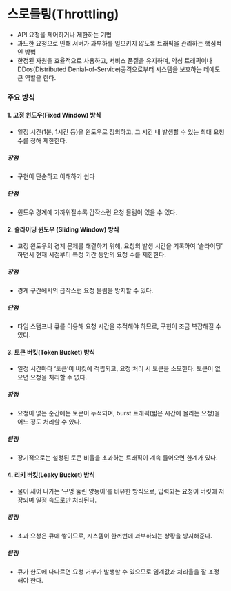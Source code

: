 # 스로틀링(Throttling)
- API 요청을 제어하거나 제한하는 기법
- 과도한 요청으로 인해 서버가 과부하를 일으키지 않도록 트래픽을 관리하는 핵심적인 방법
- 한정된 자원을 효율적으로 사용하고, 서비스 품질을 유지하며, 악성 트래픽이나 DDos(Distributed Denial-of-Service)공격으로부터 시스템을 보호하는 데에도 큰 역할을 한다.
### 주요 방식
#### 1. 고정 윈도우(Fixed Window) 방식
- 일정 시간(1분, 1시간 등)을 윈도우로 정의하고, 그 시간 내 발생할 수 있는 최대 요청 수를 정해 제한한다.
##### 장점
- 구현이 단순하고 이해하기 쉽다
##### 단점
- 윈도우 경계에 가까워질수록 갑작스런 요청 몰림이 있을 수 있다.
#### 2. 슬라이딩 윈도우 (Sliding Window) 방식
- 고정 윈도우의 경계 문제를 해결하기 위해, 요청의 발생 시간을 기록하여 ‘슬라이딩’ 하면서 현재 시점부터 특정 기간 동안의 요청 수를 제한한다.
##### 장점
- 경계 구간에서의 급작스런 요청 몰림을 방지할 수 있다.
##### 단점
- 타임 스탬프나 큐를 이용해 요청 시간을 추적해야 하므로, 구현이 조금 복잡해질 수 있다.
#### 3. 토큰 버킷(Token Bucket) 방식
- 일정 시간마다 ‘토큰’이 버킷에 적립되고, 요청 처리 시 토큰을 소모한다. 토큰이 없으면 요청을 처리할 수 없다.
##### 장점
- 요청이 없는 순간에는 토큰이 누적되며, burst 트래픽(짧은 시간에 몰리는 요청)을 어느 정도 처리할 수 있다.
##### 단점
- 장기적으로는 설정된 토큰 비율을 초과하는 트래픽이 계속 들어오면 한계가 있다.
#### 4. 리키 버킷(Leaky Bucket) 방식
- 물이 새어 나가는 ‘구멍 뚫린 양동이’를 비유한 방식으로, 입력되는 요청이 버킷에 저장되며 일정 속도로만 처리된다.
##### 장점
- 초과 요청은 큐에 쌓이므로, 시스템이 한꺼번에 과부하되는 상황을 방지해준다.
##### 단점
- 큐가 한도에 다다르면 요청 거부가 발생할 수 있으므로 임계값과 처리율을 잘 조정해야 한다.
